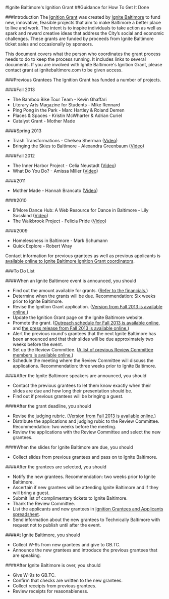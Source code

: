 #Ignite Baltimore's Ignition Grant
##Guidance for How To Get It Done

###Introduction
The [Ignition Grant](http://www.ignitebaltimore.com/grant) was created by [Ignite Baltimore](http://www.ignitebaltimore.com/) to fund new, innovative, feasible projects that aim to make Baltimore a better place to live and work. The intent is to inspire individuals to take action as well as spark and reward creative ideas that address the City’s social and economic challenges. These grants are funded by proceeds from Ignite Baltimore ticket sales and occasionally by sponsors.

This document covers what the person who coordinates the grant process needs to do to keep the process running. It includes links to several documents. If you are involved with Ignite Baltimore's Ignition Grant, please contact grant at ignitebaltimore.com to be given access.

###Previous Grantees
The Ignition Grant has funded a number of projects.

####Fall 2013
* The Bamboo Bike Tour Team - Kevin Ghaffari
* Literary Arts Magazine for Students - Mike Rennard
* Ping Pong in the Park - Marc Hartley & Roland Demen
* Places & Spaces - Kristin McWharter & Adrian Curiel
* Catalyst Grant - Mother Made

####Spring 2013
* Trash Transformations - Chelsea Sherman ([Video](http://www.youtube.com/watch?v=LQrf13kKhkk))
* Bringing the Skies to Baltimore - Alexandra Greenbaum ([Video](http://www.youtube.com/watch?v=LQrf13kKhkk))

####Fall 2012
* The Inner Harbor Project - Celia Neustadt ([Video](http://www.youtube.com/watch?v=GIpH3WE8gE4))
* What Do You Do? - Amissa Miller ([Video](http://www.youtube.com/watch?v=GIpH3WE8gE4))

####2011
* Mother Made - Hannah Brancato ([Video](http://www.youtube.com/watch?v=5LeJTBJJ-UY))

####2010
* B'More Dance Hub: A Web Resource for Dance in Baltimore - Lily Susskind ([Video](http://www.youtube.com/watch?v=J8fgCNsDSGQ))
* The Walkbrook Project - Felicia Pride ([Video](http://www.youtube.com/watch?v=GWXCEH2rm4c))

####2009
* Homelessness in Baltimore - Mark Schumann
* Quick Explore - Robert Wray

Contact information for previous grantees as well as previous applicants is [available online to Ignite Baltimore Ignition Grant coordinators](https://docs.google.com/spreadsheet/ccc?key=0AnSED3Uiz1PodGxaLUFKWU1jSmlOQ0dwbWowQ1JxbGc#gid=0).

###To Do List

####When an Ignite Baltimore event is announced, you should
* Find out the amount available for grants. ([Refer to the financials.](https://docs.google.com/spreadsheet/ccc?key=0As0oer0O-4T5dHIzbFBLY3JJeks0WkU5Y3ZpNUZjMGc&usp=drive_web#gid=0))
* Determine when the grants will be due. Recommendation: Six weeks prior to Ignite Baltimore.
* Revise the Ignition Grant application. ([Version from Fall 2013 is available online.](https://docs.google.com/document/d/14u1dJ3HESYNcWDnYyPTIx_Htb15LWxsvKWSC2sscmgY/edit)) 
* Update the Ignition Grant page on the Ignite Baltimore website.
* Promote the grant. ([Outreach schedule for Fall 2013 is available online](https://docs.google.com/document/d/185qiXQgEzoa6CPETWZB4DLCU0oeIWLlm2EQDbUNYEY4/edit), and [the press release from Fall 2013 is available online.](https://docs.google.com/document/d/1F14zLeLi8L7SdUWQiKD6UwdNpYYPsCkH56CVRt8ubWU/edit))
* Alert the previous round's grantees that the next Ignite Baltimore has been announced and that their slides will be due approximately two weeks before the event.
* Set up the Review Committee. ([A list of previous Review Committee members is available online.](https://docs.google.com/spreadsheet/ccc?key=0AnSED3Uiz1PodGxaLUFKWU1jSmlOQ0dwbWowQ1JxbGc#gid=2))
* Schedule the meeting where the Review Committee will discuss the applications. Recommendation: three weeks prior to Ignite Baltimore.

####After the Ignite Baltimore speakers are announced, you should
* Contact the previous grantees to let them know exactly when their slides are due and how long their presentation should be.
* Find out if previous grantees will be bringing a guest.

####After the grant deadline, you should
* Revise the judging rubric. ([Version from Fall 2013 is available online.](https://drive.google.com/#folders/0B3SED3Uiz1PocDhqN2dRMmIwMWs))
* Distribute the applications and judging rubic to the Review Committee. Recommendation: two weeks before the meeting.
* Review the applications with the Review Committee and select the new grantees.

####When the slides for Ignite Baltimore are due, you should
* Collect slides from previous grantees and pass on to Ignite Baltimore.

####After the grantees are selected, you should
* Notify the new grantees. Recommendation: two weeks prior to Ignite Baltimore.
* Ascertain if new grantees will be attending Ignite Baltimore and if they will bring a guest.
* Submit list of complimentary tickets to Ignite Baltimore.
* Thank the Review Committee.
* List the applicants and new grantees in [Ignition Grantees and Applicants spreadsheet](https://docs.google.com/spreadsheet/ccc?key=0AnSED3Uiz1PodGxaLUFKWU1jSmlOQ0dwbWowQ1JxbGc&usp=drive_web#gid=0).
* Send information about the new grantees to Technically Baltimore with request not to publish until after the event.

####At Ignite Baltimore, you should
* Collect W-9s from new grantees and give to GB.TC.
* Announce the new grantees and introduce the previous grantees that are speaking.

####After Ignite Baltimore is over, you should
* Give W-9s to GB.TC.
* Confirm that checks are written to the new grantees.
* Collect receipts from previous grantees.
* Review receipts for reasonableness.

